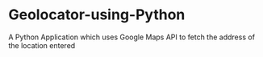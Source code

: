 # Geolocator-using-Python
A Python Application which uses Google Maps API to fetch the address of the location entered
